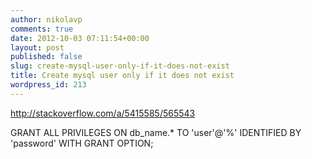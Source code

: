 ```yaml
---
author: nikolavp
comments: true
date: 2012-10-03 07:11:54+00:00
layout: post
published: false
slug: create-mysql-user-only-if-it-does-not-exist
title: Create mysql user only if it does not exist
wordpress_id: 213
---
```




http://stackoverflow.com/a/5415585/565543

GRANT ALL PRIVILEGES  ON db_name.* 
TO 'user'@'%' IDENTIFIED BY 'password' 
WITH GRANT OPTION;

